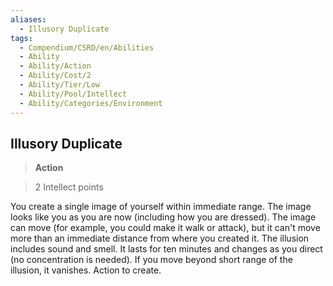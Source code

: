 ```yaml
---
aliases:
  - Illusory Duplicate
tags:
  - Compendium/CSRD/en/Abilities
  - Ability
  - Ability/Action
  - Ability/Cost/2
  - Ability/Tier/Low
  - Ability/Pool/Intellect
  - Ability/Categories/Environment
---
```

  
    
## Illusory Duplicate    
>**Action**    
>2 Intellect points  
    
You create a single image of yourself within immediate range. The image looks like you as you are now (including how you are dressed). The image can move (for example, you could make it walk or attack), but it can't move more than an immediate distance from where you created it. The illusion includes sound and smell. It lasts for ten minutes and changes as you direct (no concentration is needed). If you move beyond short range of the illusion, it vanishes. Action to create.